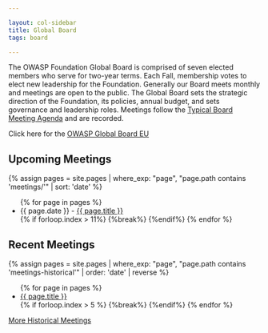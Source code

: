 ```yaml
---

layout: col-sidebar
title: Global Board
tags: board

---
```


<!-- rebuild 3 -->

The OWASP Foundation Global Board is comprised of seven elected members who serve for two-year terms. Each Fall, membership votes to elect new leadership for the Foundation. Generally our Board meets monthly and meetings are open to the public. The Global Board sets the strategic direction of the Foundation, its policies, annual budget, and sets governance and leadership roles. Meetings follow the [Typical Board Meeting Agenda](/www-board/typical_agenda) and are recorded.

Click here for the [OWASP Global Board EU](https://owasp.org/www-board-eu/)


## Upcoming Meetings

{% assign pages = site.pages | where_exp: "page", "page.path contains 'meetings/'" | sort: 'date'  %}
<ul>
{% for page in pages %}
 <li>{{ page.date }} - <a href='/www-board{{ page.url }}'>{{ page.title }}</a></li> 
 {% if forloop.index > 11%}
  {%break%}
 {%endif%}
{% endfor %}
</ul>

## Recent Meetings

{% assign pages = site.pages | where_exp: "page", "page.path contains 'meetings-historical'" | order: 'date' | reverse %}
<ul>
{% for page in pages %}
 <li><a href='/www-board{{ page.url }}'>{{ page.title }}</a></li>
 {% if forloop.index > 5 %}
 {%break%}
 {%endif%}
{% endfor %}
</ul>

<a href="javascript:location.assign('/www-board/#div-historical');"  
  class="btn btn-sm btn-info">More Historical Meetings</a>
